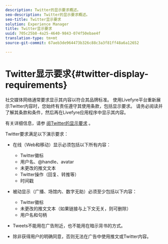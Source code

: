 ```yaml
---
description: Twitter的显示要求概述。
seo-description: Twitter的显示要求概述。
seo-title: Twitter显示要求
solution: Experience Manager
title: Twitter显示要求
uuid: 705c25b8-4a25-4640-9843-074f50ebae4f
translation-type: tm+mt
source-git-commit: 67aeb3de964473b326c88c3a3f81ff48a6a12652

---
```



# Twitter显示要求{#twitter-display-requirements}

社交媒体网络通常要求显示其内容以符合其品牌标准。 使用Livefyre平台重新展示Twitter内容时，您始终有责任遵守其使用条款，包括显示要求。 请务必阅读并了解其条款和条件，然后再在Livefyre应用程序中显示其内容。

有关详细信息，请参 [阅Twitter的显示要求](https://about.twitter.com/company/display-requirements) 。

Twitter要求满足以下演示要求：

* 在线（Web和移动）显示必须包括以下所有内容：

   * Twitter徽标
   * 用户名、@handle、avatar
   * 未更改的推文文本
   * Twitter操作（回复、转推等）
   * 时间戳

* 被动显示（广播、场馆内、数字无助）必须至少包括以下内容：

   * Twitter徽标
   * 未更改的推文文本（如果链接与上下文无关，则可删除）
   * 用户名和句柄

* Tweets不能用在广告附近，也不能用在暗示背书的方式。
* 除非获得用户的明确同意，否则无法在广告中使用推文或Twitter内容。
